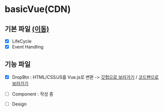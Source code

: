 # basicVue(CDN)

## 기본 파일 [(이동)](https://github.com/doyle-flutter/basicVue/blob/master/vue.html)
- [x] LifeCycle
- [x] Event Handling
  
## 기능 파일
- [x] DropBtn : HTML/CSS/JS를 Vue.js로 변환 -> [깃헙으로 보러가기](https://github.com/doyle-flutter/basicweb/blob/master/dropBtn.html) / [코드펜으로 보러가기](https://codepen.io/doyle-flutter/pen/zYqQJgq)
- [ ] Component : 작성 중
- [ ] Design

